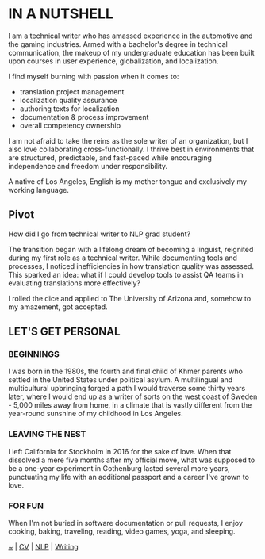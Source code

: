 # IN A NUTSHELL

I am a technical writer who has amassed experience in the automotive and the gaming industries. Armed with a bachelor's degree in technical communication, the makeup of my undergraduate education has been built upon courses in user experience, globalization, and localization.  

I find myself burning with passion when it comes to:​

-   translation project management
-   localization quality assurance
-   authoring texts for localization
-   documentation & process improvement
-   overall competency ownership

I am not afraid to take the reins as the sole writer of an organization, but I also love collaborating cross-functionally. I thrive best in environments that are structured, predictable, and fast-paced while encouraging independence and freedom under responsibility.​

A native of Los Angeles, English is my mother tongue and exclusively my working language.

## Pivot

How did I go from technical writer to NLP grad student?

The transition began with a lifelong dream of becoming a linguist, reignited during my first role as a technical writer. While documenting tools and processes, I noticed inefficiencies in how translation quality was assessed. This sparked an idea: what if I could develop tools to assist QA teams in evaluating translations more effectively?

I rolled the dice and applied to The University of Arizona and, somehow to my amazement, got accepted. 

## LET'S GET PERSONAL

### BEGINNINGS

I was born in the 1980s, the fourth and final child of Khmer parents who settled in the United States under political asylum. A multilingual and multicultural upbringing forged a path I would traverse some thirty years later, where I would end up as a writer of sorts on the west coast of Sweden - 5,000 miles away from home, in a climate that is vastly different from the year-round sunshine of my childhood in Los Angeles.

### LEAVING THE NEST

I left California for Stockholm in 2016 for the sake of love. When that dissolved a mere five months after my official move, what was supposed to be a one-year experiment in Gothenburg lasted several more years, punctuating my life with an additional passport and a career I've grown to love.

### FOR FUN

When I'm not buried in software documentation or pull requests, I enjoy cooking, baking, traveling, reading, video games, yoga, and sleeping.

[~](https://smbirnbaum.github.io/work) | [CV](/work/cv/) | [NLP](/work/nlp/) | [Writing](/work/writing/)
